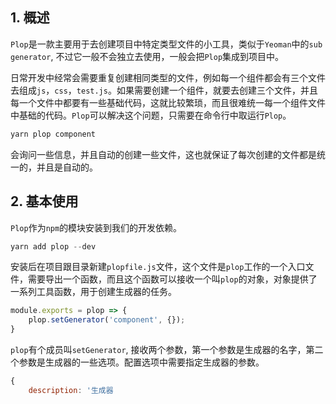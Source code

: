 ## 1. 概述

```Plop```是一款主要用于去创建项目中特定类型文件的小工具，类似于```Yeoman```中的```sub generator```, 不过它一般不会独立去使用，一般会把```Plop```集成到项目中。

日常开发中经常会需要重复创建相同类型的文件，例如每一个组件都会有三个文件去组成```js```，```css```，```test.js```。如果需要创建一个组件，就要去创建三个文件，并且每一个文件中都要有一些基础代码，这就比较繁琐，而且很难统一每一个组件文件中基础的代码。```Plop```可以解决这个问题，只需要在命令行中取运行```Plop```。

```s
yarn plop component
```

会询问一些信息，并且自动的创建一些文件，这也就保证了每次创建的文件都是统一的，并且是自动的。

## 2. 基本使用

```Plop```作为```npm```的模块安装到我们的开发依赖。

```s
yarn add plop --dev
```

安装后在项目跟目录新建```plopfile.js```文件，这个文件是```plop```工作的一个入口文件，需要导出一个函数，而且这个函数可以接收一个叫```plop```的对象，对象提供了一系列工具函数，用于创建生成器的任务。

```js
module.exports = plop => {
    plop.setGenerator('component', {});
}
```

```plop```有个成员叫```setGenerator```, 接收两个参数，第一个参数是生成器的名字，第二个参数是生成器的一些选项。配置选项中需要指定生成器的参数。

```js
{
    description: '生成器